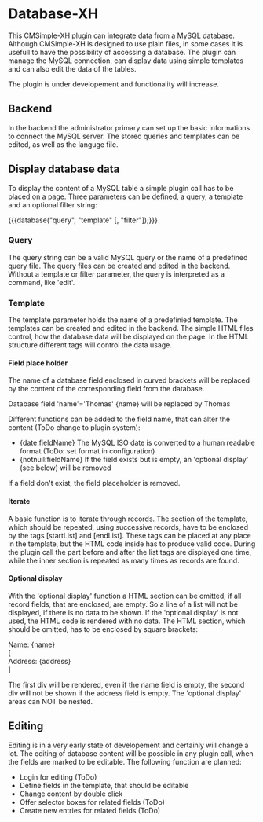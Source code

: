 # Database-XH
This CMSimple-XH plugin can integrate data from a MySQL database. Although CMSimple-XH is designed to use plain files, in some cases it is usefull to have the possibility of accessing a database. The plugin can manage the MySQL connection, can display data using simple templates and can also edit the data of the tables.

The plugin is under developement and functionality will increase.

## Backend
In the backend the administrator primary can set up the basic informations to connect the MySQL server. The stored queries and templates can be edited, as well as the languge file.

## Display database data
To display the content of a MySQL table a simple plugin call has to be placed on a page. Three parameters can be defined, a query, a template and an optional filter string:

{{{database("query", "template" [, "filter"]);}}}

### Query
The query string can be a valid MySQL query or the name of a predefined query file. The query files can be created and edited in the backend. Without a template or filter parameter, the query is interpreted as a command, like 'edit'.

### Template
The template parameter holds the name of a predefinied template. The templates can be created and edited in the backend. The simple HTML files control, how the database data will be displayed on the page. In the HTML structure different tags will control the data usage.

#### Field place holder
The name of a database field enclosed in curved brackets will be replaced by the content of the corresponding field from the database.

Database field 'name'='Thomas'
{name} will be replaced by Thomas

Different functions can be added to the field name, that can alter the content (ToDo change to plugin system):

* {date:fieldName} The MySQL ISO date is converted to a human readable format (ToDo: set format in configuration)
* {notnull:fieldName} If the field exists but is empty, an 'optional display' (see below) will be removed

If a field don't exist, the field placeholder is removed.

#### Iterate
A basic function is to iterate through records. The section of the template, which should be repeated, using successive records, have to be enclosed by the tags [startList] and [endList]. These tags can be placed at any place in the template, but the HTML code inside has to produce valid code. During the plugin call the part before and after the list tags are displayed one time, while the inner section is repeated as many times as records are found.

#### Optional display
With the 'optional display' function a HTML section can be omitted, if all record fields, that are enclosed, are empty. So a line of a list will not be displayed, if there is no data to be shown. If the 'optional display' is not used, the HTML code is rendered with no data. The HTML section, which should be omitted, has to be enclosed by square brackets:

<div>Name: {name}</div>
[<div>Address: {address}</div>]

The first div will be rendered, even if the name field is empty, the second div will not be shown if the address field is empty. The 'optional display' areas can NOT be nested.

## Editing
Editing is in a very early state of developement and certainly will change a lot. The editing of database content will be possible in any plugin call, when the fields are marked to be editable. The following function are planned:

* Login for editing (ToDo)
* Define fields in the template, that should be editable
* Change content by double click
* Offer selector boxes for related fields (ToDo)
* Create new entries for related fields (ToDo)